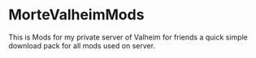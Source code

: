 # MorteValheimMods
This is Mods for my private server of Valheim for friends a quick simple download pack for all mods used on server.
